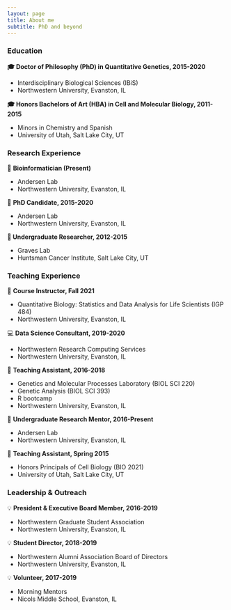 ```yaml
---
layout: page
title: About me
subtitle: PhD and beyond
---
```


### Education

**🎓 Doctor of Philosophy (PhD) in Quantitative Genetics, 2015-2020**
* Interdisciplinary Biological Sciences (IBiS)
* Northwestern University, Evanston, IL

**🎓 Honors Bachelors of Art (HBA) in Cell and Molecular Biology, 2011-2015**
* Minors in Chemistry and Spanish
* University of Utah, Salt Lake City, UT

### Research Experience

🔬 **Bioinformatician (Present)**
* Andersen Lab
* Northwestern University, Evanston, IL

🔬 **PhD Candidate, 2015-2020**
* Andersen Lab
* Northwestern University, Evanston, IL

**🔬 Undergraduate Researcher, 2012-2015**
* Graves Lab
* Huntsman Cancer Institute, Salt Lake City, UT

### Teaching Experience

📒 **Course Instructor, Fall 2021**
* Quantitative Biology: Statistics and Data Analysis for Life Scientists (IGP 484)
* Northwestern University, Evanston, IL

💻 **Data Science Consultant, 2019-2020**
* Northwestern Research Computing Services
* Northwestern University, Evanston, IL

📒 **Teaching Assistant, 2016-2018**
* Genetics and Molecular Processes Laboratory (BIOL SCI 220)
* Genetic Analysis (BIOL SCI 393)
* R bootcamp
* Northwestern University, Evanston, IL

🔬 **Undergraduate Research Mentor, 2016-Present**
* Andersen Lab
* Northwestern University, Evanston, IL

📒 **Teaching Assistant, Spring 2015**
* Honors Principals of Cell Biology (BIO 2021)
* University of Utah, Salt Lake City, UT

### Leadership & Outreach

💡 **President & Executive Board Member, 2016-2019**
* Northwestern Graduate Student Association
* Northwestern University, Evanston, IL

💡 **Student Director, 2018-2019**
* Northwestern Alumni Association Board of Directors
* Northwestern University, Evanston, IL

💡 **Volunteer, 2017-2019**
* Morning Mentors
* Nicols Middle School, Evanston, IL
